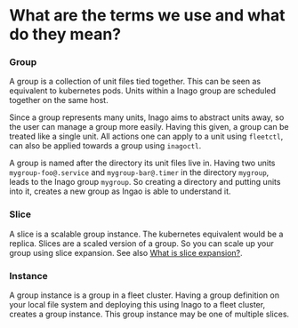 # What are the terms we use and what do they mean?

### Group
A group is a collection of unit files tied together. This can be seen as
equivalent to kubernetes pods. Units within a Inago group are scheduled
together on the same host.

Since a group represents many units, Inago aims to abstract units away, so
the user can manage a group more easily. Having this given, a group can be
treated like a single unit. All actions one can apply to a unit using
`fleetctl`, can also be applied towards a group using `inagoctl`.

A group is named after the directory its unit files live in. Having two units
`mygroup-foo@.service` and `mygroup-bar@.timer` in the directory `mygroup`,
leads to the Inago group `mygroup`. So creating a directory and putting units
into it, creates a new group as Ingao is able to understand it.

### Slice
A slice is a scalable group instance. The kubernetes equivalent would be a
replica. Slices are a scaled version of a group. So you can scale up your group
using slice expansion. See also [What is slice expansion?](slice_expansion.md).

### Instance
A group instance is a group in a fleet cluster. Having a group definition on
your local file system and deploying this using Inago to a fleet cluster,
creates a group instance. This group instance may be one of multiple slices.

